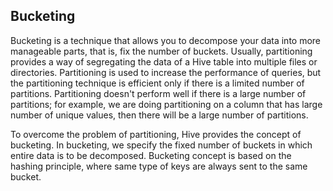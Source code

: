 ## Bucketing
Bucketing is a technique that allows you to decompose your data into more manageable parts, that is, fix the number of buckets. Usually, partitioning provides a way of segregating the data of a Hive table into multiple files or directories. Partitioning is used to increase the performance of queries, but the partitioning technique is efficient only if there is a limited number of partitions. Partitioning doesn't perform well if there is a large number of partitions; for example, we are doing partitioning on a column that has large number of unique values, then there will be a large number of partitions.

To overcome the problem of partitioning, Hive provides the concept of bucketing. In bucketing, we specify the fixed number of buckets in which entire data is to be decomposed. Bucketing concept is based on the hashing principle, where same type of keys are always sent to the same bucket.
